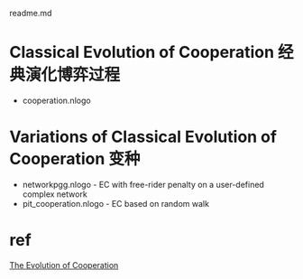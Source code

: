 readme.md


# Classical Evolution of Cooperation 经典演化博弈过程
+ cooperation.nlogo

# Variations of Classical Evolution of Cooperation 变种
+ networkpgg.nlogo - EC with free-rider penalty on a user-defined complex network
+ pit_cooperation.nlogo - EC based on random walk

# ref 
[The Evolution of Cooperation](https://github.com/jihegao/The-Evolution-of-Cooperation/blob/master/axelrod-cooperation.pdf)